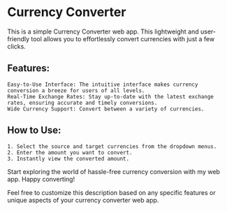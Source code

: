 # Currency Converter

This is a simple Currency Converter web app. This lightweight and user-friendly tool allows you to effortlessly convert currencies with just a few clicks.


## Features:

    Easy-to-Use Interface: The intuitive interface makes currency conversion a breeze for users of all levels.
    Real-Time Exchange Rates: Stay up-to-date with the latest exchange rates, ensuring accurate and timely conversions.
    Wide Currency Support: Convert between a variety of currencies.

## How to Use:

    1. Select the source and target currencies from the dropdown menus.
    2. Enter the amount you want to convert.
    3. Instantly view the converted amount.

Start exploring the world of hassle-free currency conversion with my web app. Happy converting!

Feel free to customize this description based on any specific features or unique aspects of your currency converter web app.
